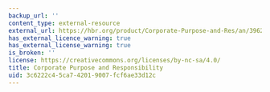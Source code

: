 ```yaml
---
backup_url: ''
content_type: external-resource
external_url: https://hbr.org/product/Corporate-Purpose-and-Res/an/396201-PDF-ENG
has_external_licence_warning: true
has_external_license_warning: true
is_broken: ''
license: https://creativecommons.org/licenses/by-nc-sa/4.0/
title: Corporate Purpose and Responsibility
uid: 3c6222c4-5ca7-4201-9007-fcf6ae33d12c
---
```

